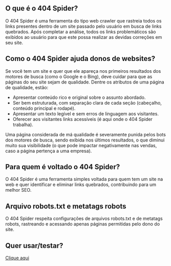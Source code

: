 <h2>O que é o 404 Spider?</h2>
<p>O 404 Spider é uma ferramenta do tipo web crawler que rastreia todos os links presentes dentro de um site passado pelo usuário em busca de links quebrados. Após completar a análise, todos os links problemáticos são exibidos ao usuário para que este possa realizar as devidas correções em seu site.</p>

<h2>Como o 404 Spider ajuda donos de websites?</h2>
<p>Se você tem um site e quer que ele apareça nos primeiros resultados dos motores de busca (como o Google e o Bing), deve cuidar para que as páginas do seu site sejam de qualidade. Dentre os atributos de uma página de qualidade, estão:</p>
<ul>
<li>Apresentar conteúdo rico e original sobre o assunto abordado.</li>
<li>Ser bem estruturada, com separação clara de cada seção (cabeçalho, conteúdo principal e rodapé).</li>
<li>Apresentar um texto legível e sem erros de linguagem aos visitantes.</li>
<li>Oferecer aos visitantes links acessíveis (é aqui onde o 404 Spider trabalha).</li>
</ul>
<p>Uma página considerada de má qualidade é severamente punida pelos bots dos motores de busca, sendo exibida nos últimos resultados, o que diminui muito sua visibilidade (o que pode impactar negativamente nas vendas, caso a página pertença a uma empresa).</p>

<h2>Para quem é voltado o 404 Spider?</h2>
<p>O 404 Spider é uma ferramenta simples voltada para quem tem um site na web e quer identificar e eliminar links quebrados, contribuindo para um melhor SEO.</p>

<h2>Arquivo robots.txt e metatags robots</h2>
<p>O 404 Spider respeita configurações de arquivos robots.txt e de metatags robots, rastreando e acessando apenas páginas permitidas pelo dono do site.</p>

<h2>Quer usar/testar?</h2>
<p><a href="https://404spider.codedev-tech.com.br/">Clique aqui</a></p>
